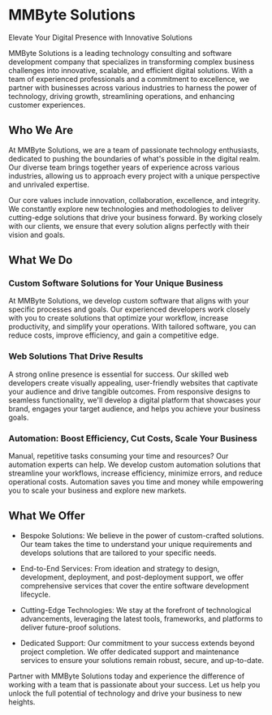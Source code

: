 # MMByte Solutions

Elevate Your Digital Presence with Innovative Solutions

MMByte Solutions is a leading technology consulting and software development company that specializes in transforming complex business challenges into innovative, scalable, and efficient digital solutions. With a team of experienced professionals and a commitment to excellence, we partner with businesses across various industries to harness the power of technology, driving growth, streamlining operations, and enhancing customer experiences.

## Who We Are

At MMByte Solutions, we are a team of passionate technology enthusiasts, dedicated to pushing the boundaries of what's possible in the digital realm. Our diverse team brings together years of experience across various industries, allowing us to approach every project with a unique perspective and unrivaled expertise.

Our core values include innovation, collaboration, excellence, and integrity. We constantly explore new technologies and methodologies to deliver cutting-edge solutions that drive your business forward. By working closely with our clients, we ensure that every solution aligns perfectly with their vision and goals.

## What We Do

### Custom Software Solutions for Your Unique Business

At MMByte Solutions, we develop custom software that aligns with your specific processes and goals. Our experienced developers work closely with you to create solutions that optimize your workflow, increase productivity, and simplify your operations. With tailored software, you can reduce costs, improve efficiency, and gain a competitive edge.

### Web Solutions That Drive Results

A strong online presence is essential for success. Our skilled web developers create visually appealing, user-friendly websites that captivate your audience and drive tangible outcomes. From responsive designs to seamless functionality, we'll develop a digital platform that showcases your brand, engages your target audience, and helps you achieve your business goals.

### Automation: Boost Efficiency, Cut Costs, Scale Your Business

Manual, repetitive tasks consuming your time and resources? Our automation experts can help. We develop custom automation solutions that streamline your workflows, increase efficiency, minimize errors, and reduce operational costs. Automation saves you time and money while empowering you to scale your business and explore new markets.

## What We Offer

- Bespoke Solutions: We believe in the power of custom-crafted solutions. Our team takes the time to understand your unique requirements and develops solutions that are tailored to your specific needs.

- End-to-End Services: From ideation and strategy to design, development, deployment, and post-deployment support, we offer comprehensive services that cover the entire software development lifecycle.

- Cutting-Edge Technologies: We stay at the forefront of technological advancements, leveraging the latest tools, frameworks, and platforms to deliver future-proof solutions.

- Dedicated Support: Our commitment to your success extends beyond project completion. We offer dedicated support and maintenance services to ensure your solutions remain robust, secure, and up-to-date.

Partner with MMByte Solutions today and experience the difference of working with a team that is passionate about your success. Let us help you unlock the full potential of technology and drive your business to new heights.
